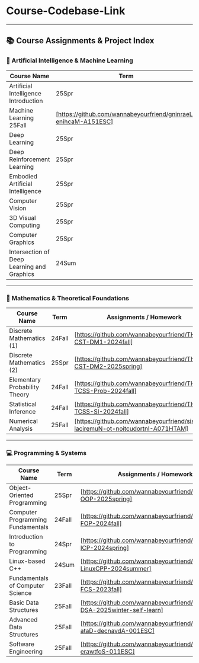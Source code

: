 # Course-Codebase-Link

---

## 📚 Course Assignments & Project Index

### 🧠 Artificial Intelligence & Machine Learning
| Course Name                                      | Term   | Assignments / Homework                                                                 | Project                                                                 |
| ------------------------------------------------ | ------ | -------------------------------------------------------------------------------------- | ----------------------------------------------------------------------- |
| Artificial Intelligence Introduction                      | 25Spr  | [https://github.com/wannabeyourfriend/THU-CST-IAI-2025spring]       | N/A                                                                     |
| Machine Learning  25Fall | [https://github.com/wannabeyourfriend/gninraeL-enihcaM-A151ESC] | N/A |
| Deep Learning                                | 25Spr  | [https://github.com/wannabeyourfriend/THU-DL-IIIS-2025spring]       | N/A                                                                     |
| Deep Reinforcement Learning                  | 25Spr  | [https://github.com/wannabeyourfriend/THU-IIIS-DRL-2025spring]     | [https://github.com/wannabeyourfriend/EgoReasoner]   |
| Embodied Artificial Intelligence             | 25Spr  | [https://github.com/wannabeyourfriend/PKU-EECS-EAI-2025spring]     | N/A                                                                     |
| Computer Vision                              | 25Spr  | [https://github.com/wannabeyourfriend/THU-EE-IIIS-CV-2025spring] | [https://github.com/wannabeyourfriend/EgoHOI]             |
| 3D Visual Computing                          | 25Spr  | [https://github.com/wannabeyourfriend/THU-IIIS-3DV-2025spring]     | [https://github.com/wannabeyourfriend/3D-Visual-Computing-Project] |
| Computer Graphics                            | 25Spr  | [https://github.com/wannabeyourfriend/THU-CST-CG-2025spring]         | [https://github.com/wannabeyourfriend/Jitter-5th-human-skeleton-prediction-track] |
| Intersection of Deep Learning and Graphics   | 24Sum  | [https://github.com/wannabeyourfriend/THU-CST-JTDL-2024summer]     | N/A                                                                     |

---

### 📐 Mathematics & Theoretical Foundations
| Course Name                          | Term   | Assignments / Homework                                                                 | Project                                                                 |
| ------------------------------------ | ------ | -------------------------------------------------------------------------------------- | ----------------------------------------------------------------------- |
| Discrete Mathematics (1)         | 24Fall | [https://github.com/wannabeyourfriend/THU-CST-DM1-2024fall]         | [https://github.com/wannabeyourfriend/Wanghao-algorithm-Lab] |
| Discrete Mathematics (2)         | 25Spr  | [https://github.com/wannabeyourfriend/THU-CST-DM2-2025spring]       | N/A                                                                     |
| Elementary Probability Theory    | 24Fall | [https://github.com/wannabeyourfriend/THU-TCSS-Prob-2024fall]     | N/A                                                                     |
| Statistical Inference            | 24Fall | [https://github.com/wannabeyourfriend/THU-TCSS-SI-2024fall]         | N/A                                                                     |
| Numerical Analysis | 25Fall | [https://github.com/wannabeyourfriend/sisylanA-laciremuN-ot-noitcudortnI-A071HTAM] | N/A |

---

### 💻 Programming & Systems
| Course Name                          | Term   | Assignments / Homework                                                                 | Project                                                                 |
| ------------------------------------ | ------ | -------------------------------------------------------------------------------------- | ----------------------------------------------------------------------- |
| Object-Oriented Programming      | 25Spr  | [https://github.com/wannabeyourfriend/THU-CST-OOP-2025spring]       | [https://github.com/wannabeyourfriend/OOP-project]   |
| Computer Programming Fundamentals| 24Fall | [https://github.com/wannabeyourfriend/THU-CST-FOP-2024fall]         | [https://github.com/wannabeyourfriend/Human-Resource-Machine] |
| Introduction to Programming      | 24Spr  | [https://github.com/wannabeyourfriend/THU-CST-ICP-2024spring]       | [https://github.com/wannabeyourfriend/UNO-card-game-EasyX] |
| Linux-based C++                  | 24Sum  | [https://github.com/wannabeyourfriend/THU-CST-LinuxCPP-2024summer] | [https://github.com/wannabeyourfriend/linux-cpp-server-lab] |
| Fundamentals of Computer Science | 23Fall | [https://github.com/wannabeyourfriend/THU-CST-FCS-2023fall]         | N/A                                                                     |
| Basic Data Structures  | 25Fall  | [https://github.com/wannabeyourfriend/PKU-EECS-DSA-2025winter-self-learn] | N/A |
| Advanced Data Structures | 25Fall | [https://github.com/wannabeyourfriend/serutcurts-ataD-decnavdA-001ESC] | N/A |
| Software Engineering | 25Fall | [https://github.com/wannabeyourfriend/gnireenignE-erawtfoS-011ESC] | N/A |
